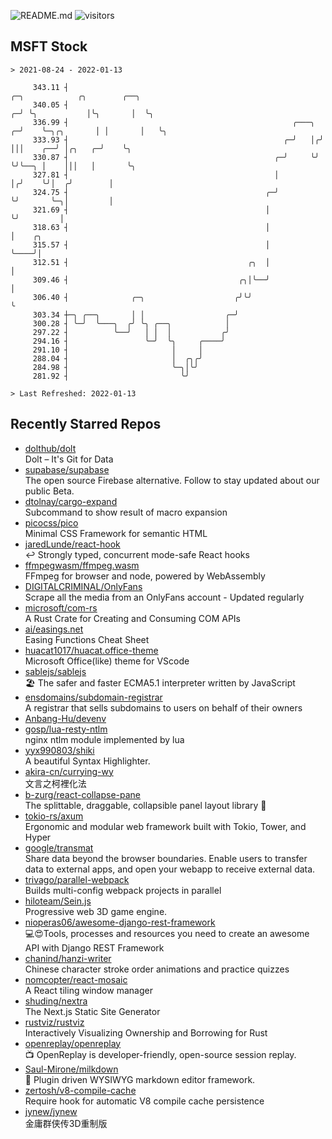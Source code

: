 ![README.md](https://github.com/Gerhut/Gerhut/workflows/README.md/badge.svg)
![visitors](https://visitors.vercel.app/Gerhut/Gerhut?token=8cf69d1f6813d272ef062726b6070c9be4ff72038cfe5a7ded7384a8da65d866)

## MSFT Stock

```
> 2021-08-24 - 2022-01-13

     343.11 ┤                                                            ╭─╮            ╭╮        ╭──╮           
     340.05 ┤                                                          ╭─╯ ╰╮           │╰╮       │  ╰╮          
     336.99 ┤                                                  ╭───╮ ╭─╯    ╰─╮╭╮       │ │       │   ╰╮         
     333.93 ┤                                                ╭─╯   │╭╯        │││    ╭──╯ │╭╮   ╭─╯    ╰╮        
     330.87 ┤                                              ╭─╯     ╰╯         ╰╯╰──╮ │    │││   │       ╰╮       
     327.81 ┤                                              │                       │╭╯    ╰╯│  ╭╯        │       
     324.75 ┤                                            ╭─╯                       ╰╯       ╰─╮│         │       
     321.69 ┤                                            │                                    ╰╯         │       
     318.63 ┤                                            │                                               │    ╭╮ 
     315.57 ┤                                            │                                               ╰────╯│ 
     312.51 ┤                                        ╭╮  │                                                     │ 
     309.46 ┤                                      ╭╮│╰──╯                                                     │ 
     306.40 ┤              ╭─╮                    ╭╯╰╯                                                         ╰ 
     303.34 ┼─╮ ╭──╮       │ │                  ╭─╯                                                              
     300.28 ┤ ╰─╯  ╰───╮  ╭╯ ╰╮ ╭──╮            │                                                                
     297.22 ┤          ╰──╯   │ │  │           ╭╯                                                                
     294.16 ┤                 ╰─╯  ╰╮     ╭────╯                                                                 
     291.10 ┤                       │     │                                                                      
     288.04 ┤                       │  ╭╮╭╯                                                                      
     284.98 ┤                       ╰─╮│╰╯                                                                       
     281.92 ┤                         ╰╯                                                                         

> Last Refreshed: 2022-01-13
```

## Recently Starred Repos

- [dolthub/dolt](https://github.com/dolthub/dolt)  
  Dolt – It's Git for Data
- [supabase/supabase](https://github.com/supabase/supabase)  
  The open source Firebase alternative. Follow to stay updated about our public Beta.
- [dtolnay/cargo-expand](https://github.com/dtolnay/cargo-expand)  
  Subcommand to show result of macro expansion
- [picocss/pico](https://github.com/picocss/pico)  
  Minimal CSS Framework for semantic HTML
- [jaredLunde/react-hook](https://github.com/jaredLunde/react-hook)  
  ↩ Strongly typed, concurrent mode-safe React hooks
- [ffmpegwasm/ffmpeg.wasm](https://github.com/ffmpegwasm/ffmpeg.wasm)  
  FFmpeg for browser and node, powered by WebAssembly
- [DIGITALCRIMINAL/OnlyFans](https://github.com/DIGITALCRIMINAL/OnlyFans)  
  Scrape all the media from an OnlyFans account - Updated regularly
- [microsoft/com-rs](https://github.com/microsoft/com-rs)  
  A Rust Crate for Creating and Consuming COM APIs
- [ai/easings.net](https://github.com/ai/easings.net)  
  Easing Functions Cheat Sheet
- [huacat1017/huacat.office-theme](https://github.com/huacat1017/huacat.office-theme)  
  Microsoft Office(like) theme for VScode
- [sablejs/sablejs](https://github.com/sablejs/sablejs)  
  🏖️ The safer and faster ECMA5.1 interpreter written by JavaScript
- [ensdomains/subdomain-registrar](https://github.com/ensdomains/subdomain-registrar)  
  A registrar that sells subdomains to users on behalf of their owners
- [Anbang-Hu/devenv](https://github.com/Anbang-Hu/devenv)  
- [gosp/lua-resty-ntlm](https://github.com/gosp/lua-resty-ntlm)  
  nginx ntlm module implemented by lua
- [yyx990803/shiki](https://github.com/yyx990803/shiki)  
  A beautiful Syntax Highlighter.
- [akira-cn/currying-wy](https://github.com/akira-cn/currying-wy)  
  文言之柯裡化法
- [b-zurg/react-collapse-pane](https://github.com/b-zurg/react-collapse-pane)  
  The splittable, draggable, collapsible panel layout library 🎉
- [tokio-rs/axum](https://github.com/tokio-rs/axum)  
  Ergonomic and modular web framework built with Tokio, Tower, and Hyper
- [google/transmat](https://github.com/google/transmat)  
  Share data beyond the browser boundaries. Enable users to transfer data to external apps, and open your webapp to receive external data.
- [trivago/parallel-webpack](https://github.com/trivago/parallel-webpack)  
  Builds multi-config webpack projects in parallel
- [hiloteam/Sein.js](https://github.com/hiloteam/Sein.js)  
  Progressive web 3D game engine.
- [nioperas06/awesome-django-rest-framework](https://github.com/nioperas06/awesome-django-rest-framework)  
   💻😍Tools, processes and resources you need to create an awesome API with Django REST Framework
- [chanind/hanzi-writer](https://github.com/chanind/hanzi-writer)  
  Chinese character stroke order animations and practice quizzes
- [nomcopter/react-mosaic](https://github.com/nomcopter/react-mosaic)  
  A React tiling window manager
- [shuding/nextra](https://github.com/shuding/nextra)  
  The Next.js Static Site Generator
- [rustviz/rustviz](https://github.com/rustviz/rustviz)  
  Interactively Visualizing Ownership and Borrowing for Rust
- [openreplay/openreplay](https://github.com/openreplay/openreplay)  
  :tv: OpenReplay is developer-friendly, open-source session replay.
- [Saul-Mirone/milkdown](https://github.com/Saul-Mirone/milkdown)  
  🍼 Plugin driven WYSIWYG  markdown editor framework.
- [zertosh/v8-compile-cache](https://github.com/zertosh/v8-compile-cache)  
  Require hook for automatic V8 compile cache persistence
- [jynew/jynew](https://github.com/jynew/jynew)  
  金庸群侠传3D重制版
